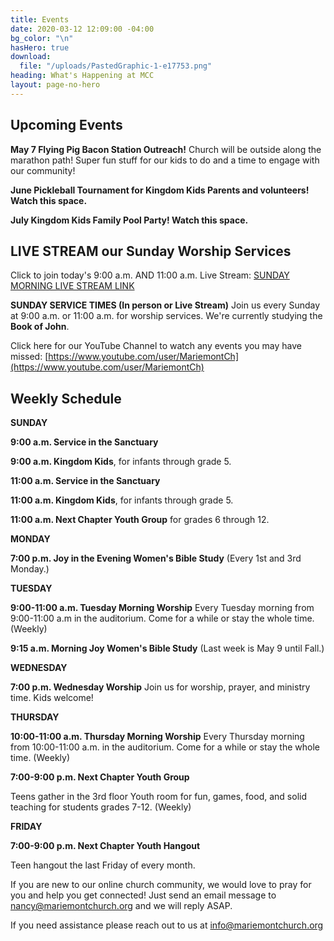 ```yaml
---
title: Events
date: 2020-03-12 12:09:00 -04:00
bg_color: "\n"
hasHero: true
download:
  file: "/uploads/PastedGraphic-1-e17753.png"
heading: What's Happening at MCC
layout: page-no-hero
---
```


## Upcoming Events

**May 7 Flying Pig Bacon Station Outreach!** 
Church will be outside along the marathon path!  Super fun stuff for our kids to do and a time to engage with our community!

**June Pickleball Tournament for Kingdom Kids Parents and volunteers! Watch this space.**

**July Kingdom Kids Family Pool Party! Watch this space.**


## LIVE STREAM our Sunday Worship Services

Click to join today's 9:00 a.m. AND 11:00 a.m. Live Stream: [SUNDAY MORNING LIVE STREAM LINK](https://www.youtube.com/@MariemontChurch)

**SUNDAY SERVICE TIMES (In person or Live Stream)**
Join us every Sunday at 9:00 a.m. or 11:00 a.m. for worship services. We're currently studying the **Book of John**.


Click here for our YouTube Channel to watch any events you may have missed:
[https://www.youtube.com/user/MariemontCh](https://www.youtube.com/user/MariemontCh)

## Weekly Schedule

**SUNDAY**

**9:00 a.m. Service in the Sanctuary** 

**9:00 a.m. Kingdom Kids**, for infants through grade 5.  

**11:00 a.m. Service in the Sanctuary**

**11:00 a.m. Kingdom Kids**, for infants through grade 5.

**11:00 a.m. Next Chapter Youth Group** for grades 6 through 12. 

**MONDAY**

**7:00 p.m. Joy in the Evening Women's Bible Study** (Every 1st and 3rd Monday.)

**TUESDAY**

**9:00-11:00 a.m. Tuesday Morning Worship**
Every Tuesday morning from 9:00-11:00 a.m in the auditorium. Come for a while or stay the whole time. (Weekly)

**9:15 a.m. Morning Joy Women's Bible Study** 
(Last week is May 9 until Fall.)

**WEDNESDAY** 

**7:00 p.m. Wednesday Worship**
Join us for worship, prayer, and ministry time. Kids welcome!

**THURSDAY** 

**10:00-11:00 a.m. Thursday Morning Worship**
Every Thursday morning from 10:00-11:00 a.m. in the auditorium. Come for a while or stay the whole time. (Weekly)

**7:00-9:00 p.m. Next Chapter Youth Group**

Teens gather in the 3rd floor Youth room for fun, games, food, and solid teaching for students grades 7-12. (Weekly)

**FRIDAY** 

**7:00-9:00 p.m. Next Chapter Youth Hangout**

Teen hangout the last Friday of every month.



If you are new to our online church community, we would love to pray for you and help you get connected! Just send an email message to [nancy@mariemontchurch.org](http://nancy@mariemontchurch.org) and we will reply ASAP.

If you need assistance please reach out to us at [info@mariemontchurch.org](http://info@mariemontchurch.org)



